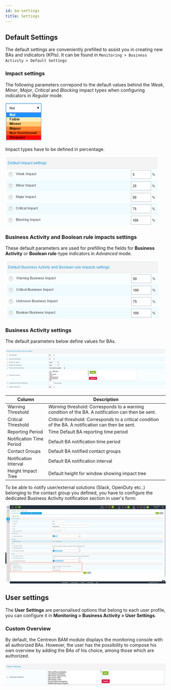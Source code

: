 ```yaml
---
id: ba-settings
title: Settings
---
```


## Default Settings

The default settings are conveniently prefilled to assist you in
creating new BAs and indicators (KPIs). It can be found in
`Monitoring > Business Activity > Default Settings`

### Impact settings

The following parameters correpond to the default values behind the *Weak*,
*Minor*, *Major*, *Critical* and *Blocking* impact types when configuring
indicators in *Regular* mode.

![image](../assets/service-mapping/guide/list_impacts_basic.png)

Impact types have to be defined in percentage.

![image](../assets/service-mapping/guide/impacts_configuration.png)

### Business Activity and Boolean rule impacts settings

These default parameters are used for prefilling the fields for **Business
Activity** or **Boolean rule**-type indicators in *Advanced* mode.

![image](../assets/service-mapping/guide/impacts_ba_boolean.png)

### Business Activity settings

The default parameters below define values for BAs.

![image](../assets/service-mapping/guide/default_ba_parameters.png)

| Column                   | Description                                                                                           |
| ------------------------ | ----------------------------------------------------------------------------------------------------- |
| Warning Threshold        | *Warning* threshold: Corresponds to a warning condition of the BA. A notification can then be sent.   |
| Critical Threshold       | *Critical* threshold: Corresponds to a critical condition of the BA. A notification can then be sent. |
| Reporting Period         | Time Default BA reporting time period                                                                 |
| Notification Time Period | Default BA notification time period                                                                   |
| Contact Groups           | Default BA notified contact groups                                                                    |
| Notification Interval    | Default BA notification interval                                                                      |
| Height Impact Tree       | Default height for window showing impact tree                                                         |

To be able to notify user/external solutions (Slack, OpenDuty etc..) belonging
to the contact group you defined, you have to configure the dedicated Business
Activity notification section in user's form:

![image](../assets/service-mapping/guide/bam_user_notification.png)

## User settings

The **User Settings** are personalised options that belong to each user profile,
you can configure it in **Monitoring > Business Activity > User Settings**.

### Custom Overview

By default, the Centreon BAM module displays the monitoring console with
all authorized BAs. However, the user has the possibility to compose his
own overview by adding the BAs of his choice, among those which are
authorized.

![image](../assets/service-mapping/guide/user_custom.png)

